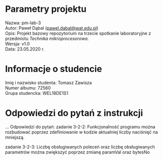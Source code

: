 # Parametry projektu

Nazwa: pm-lab-3  
Autor: Paweł Dąbal (pawel.dabal@wat.edu.pl)  
Opis: Projekt bazowy repozytorium na trzecie spotkanie laboratoryjne z przedmiotu _Technika mikroprocesorowa_.  
Wersja: v1.0  
Data: 23.05.2020 r.

# Informacje o studencie

Imię i nazwisko studenta: Tomasz Zawisza  
Numer albumu: 72560  
Grupa studencka: WEL18DE1S1

# Odpowiedzi do pytań z instrukcji
...
Odpowiedzi do pytań:
zadanie 3-2-2: Funkcjonalność programu można rozbudować poprzez zdefiniowanie w kodzie aktualniej liczby naciśnięć na mniejszą.

zadanie 3-2-3: Liczbę obsługiwanych poleceń oraz liczbę obsługiwanych parametrów można zwiększyć poprzez zmianę paramVal oraz bytesNo